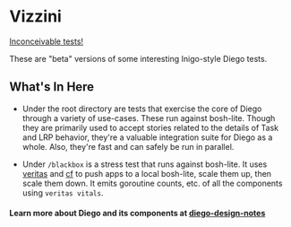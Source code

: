 # Vizzini

[Inconceivable tests!](http://www.imdb.com/character/ch0003791/)

These are "beta" versions of some interesting Inigo-style Diego tests.

## What's In Here

- Under the root directory are tests that exercise the core of Diego through a variety of use-cases.  These run against bosh-lite.  Though they are primarily used to accept stories related to the details of Task and LRP behavior, they're a valuable integration suite for Diego as a whole.  Also, they're fast and can safely be run in parallel.  

- Under `/blackbox` is a stress test that runs against bosh-lite.  It uses [veritas](https://github.com/cloudfoundry-incubator/veritas) and [cf](https://github.com/cloudfoundry/cli) to push apps to a local bosh-lite, scale them up, then scale them down.  It emits goroutine counts, etc. of all the components using `veritas vitals`.

#### Learn more about Diego and its components at [diego-design-notes](https://github.com/cloudfoundry-incubator/diego-design-notes)
